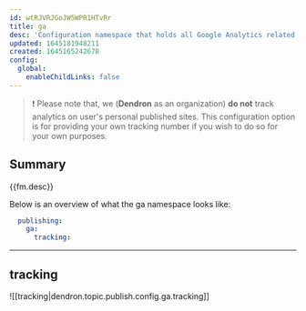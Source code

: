 ```yaml
---
id: wtRJVRJGoJW5WPR1HTvRr
title: ga
desc: 'Configuration namespace that holds all Google Analytics related publishing settings.'
updated: 1645181948211
created: 1645165242678
config:
  global:
    enableChildLinks: false
---
```


> ❗ Please note that, we (__Dendron__ as an organization) __do not__ track analytics on user's personal published sites. This configuration option is for providing your own tracking number if you wish to do so for your own purposes.

## Summary
{{fm.desc}}

Below is an overview of what the ga namespace looks like:

```yml
  publishing:
    ga:
      tracking:
```

***

## tracking
![[tracking|dendron.topic.publish.config.ga.tracking]]
